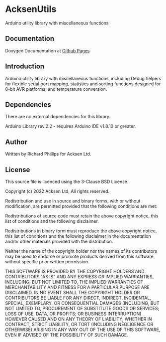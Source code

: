 # AcksenUtils
Arduino utility library with miscellaneous functions

## Documentation

Doxygen Documentation at [Github Pages](https://acksen.github.io/AcksenUtils/)

## Introduction

Arduino utility library with miscellaneous functions, including Debug helpers for flexible serial port mapping, statistics and sorting functions designed for 8-bit AVR platforms, and temperature conversion.

## Dependencies

There are no external dependencies for this library.

Arduino Library rev.2.2 - requires Arduino IDE v1.8.10 or greater.

## Author
Written by Richard Phillips for Acksen Ltd.

## License
This source file is licenced using the 3-Clause BSD License.

Copyright (c) 2022 Acksen Ltd, All rights reserved.

Redistribution and use in source and binary forms, with or without modification, are permitted provided that the following conditions are met:

Redistributions of source code must retain the above copyright notice, this list of conditions and the following disclaimer.

Redistributions in binary form must reproduce the above copyright notice, this list of conditions and the following disclaimer in the documentation and/or other materials provided with the distribution.

Neither the name of the copyright holder nor the names of its contributors may be used to endorse or promote products derived from this software without specific prior written permission.

THIS SOFTWARE IS PROVIDED BY THE COPYRIGHT HOLDERS AND CONTRIBUTORS "AS IS" AND ANY EXPRESS OR IMPLIED WARRANTIES, INCLUDING, BUT NOT LIMITED TO, THE IMPLIED WARRANTIES OF MERCHANTABILITY AND FITNESS FOR A PARTICULAR PURPOSE ARE DISCLAIMED. IN NO EVENT SHALL THE COPYRIGHT HOLDER OR CONTRIBUTORS BE LIABLE FOR ANY DIRECT, INDIRECT, INCIDENTAL, SPECIAL, EXEMPLARY, OR CONSEQUENTIAL DAMAGES (INCLUDING, BUT NOT LIMITED TO, PROCUREMENT OF SUBSTITUTE GOODS OR SERVICES; LOSS OF USE, DATA, OR PROFITS; OR BUSINESS INTERRUPTION) HOWEVER CAUSED AND ON ANY THEORY OF LIABILITY, WHETHER IN CONTRACT, STRICT LIABILITY, OR TORT (INCLUDING NEGLIGENCE OR OTHERWISE) ARISING IN ANY WAY OUT OF THE USE OF THIS SOFTWARE, EVEN IF ADVISED OF THE POSSIBILITY OF SUCH DAMAGE.